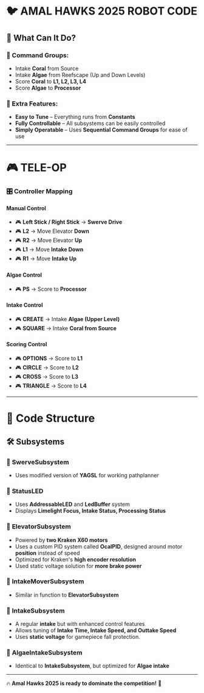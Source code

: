 
# 🐦️ AMAL HAWKS 2025 ROBOT CODE


## 🚀 What Can It Do?

### 📌 Command Groups:

- Intake **Coral** from Source
- Intake **Algae** from Reefscape (Up and Down Levels)
- Score **Coral** to **L1, L2, L3, L4**
- Score **Algae** to **Processor**

### 🔧 Extra Features:

- **Easy to Tune** – Everything runs from **Constants**
- **Fully Controllable** – All subsystems can be easily controlled
- **Simply Operatable** – Uses **Sequential Command Groups** for ease of use

---

# 🎮 TELE-OP

### 🎛 Controller Mapping

#### **Manual Control**
- 🎮 **Left Stick / Right Stick** → **Swerve Drive**
- 🎮 **L2** → Move Elevator **Down**
- 🎮 **R2** → Move Elevator **Up**
- 🎮 **L1** → Move **Intake Down**
- 🎮 **R1** → Move **Intake Up**

#### **Algae Control**
- 🎮 **PS** → Score to **Processor**

#### **Intake Control**
- 🎮 **CREATE** → Intake **Algae (Upper Level)**
- 🎮 **SQUARE** → Intake **Coral from Source**

#### **Scoring Control**
- 🎮 **OPTIONS** → Score to **L1**
- 🎮 **CIRCLE** → Score to **L2**
- 🎮 **CROSS** → Score to **L3**
- 🎮 **TRIANGLE** → Score to **L4**

---

# 📂 Code Structure

## **🛠 Subsystems**

### 🔹 **SwerveSubsystem**
- Uses modified version of **YAGSL** for working pathplanner

### 🔹 **StatusLED**
- Uses **AddressableLED** and **LedBuffer** system
- Displays **Limelight Focus, Intake Status, Processing Status**

### 🔹 **ElevatorSubsystem**
- Powered by **two Kraken X60 motors**
- Uses a custom PID system called **OcalPID**, designed around motor **position** instead of speed
- Optimized for Kraken's **high encoder resolution**
- Used static voltage solution for **more brake power**

### 🔹 **IntakeMoverSubsystem**
- Similar in function to **ElevatorSubsystem**

### 🔹 **IntakeSubsystem**
- A regular **intake** but with enhanced control features
- Allows tuning of **Intake Time, Intake Speed, and Outtake Speed**
- Uses **static voltage** for gamepiece fall protection.

### 🔹 **AlgaeIntakeSubsystem**
- Identical to **IntakeSubsystem**, but optimized for **Algae intake**


---
🔥 **Amal Hawks 2025 is ready to dominate the competition!** 🚀
